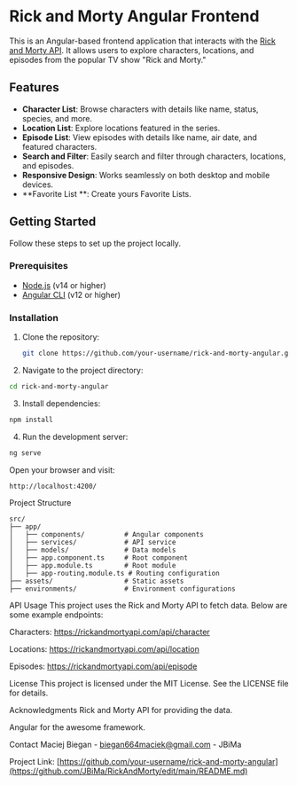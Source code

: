 # Rick and Morty Angular Frontend

This is an Angular-based frontend application that interacts with the [Rick and Morty API](https://rickandmortyapi.com/). It allows users to explore characters, locations, and episodes from the popular TV show "Rick and Morty."

## Features

- **Character List**: Browse characters with details like name, status, species, and more.
- **Location List**: Explore locations featured in the series.
- **Episode List**: View episodes with details like name, air date, and featured characters.
- **Search and Filter**: Easily search and filter through characters, locations, and episodes.
- **Responsive Design**: Works seamlessly on both desktop and mobile devices.
- **Favorite List **: Create yours Favorite Lists.

## Getting Started

Follow these steps to set up the project locally.

### Prerequisites

- [Node.js](https://nodejs.org/) (v14 or higher)
- [Angular CLI](https://angular.io/cli) (v12 or higher)

### Installation

1. Clone the repository:
   ```bash
   git clone https://github.com/your-username/rick-and-morty-angular.git
   ```
2. Navigate to the project directory:

```bash
cd rick-and-morty-angular
```

3. Install dependencies:

```bash
npm install
```

4. Run the development server:

```bash
ng serve
```
Open your browser and visit:

```
http://localhost:4200/
```

Project Structure
```
src/
├── app/
│   ├── components/          # Angular components
│   ├── services/            # API service
│   ├── models/              # Data models
│   ├── app.component.ts     # Root component
│   ├── app.module.ts        # Root module
│   ├── app-routing.module.ts # Routing configuration
├── assets/                  # Static assets
├── environments/            # Environment configurations
```
API Usage
This project uses the Rick and Morty API to fetch data. Below are some example endpoints:

Characters: https://rickandmortyapi.com/api/character

Locations: https://rickandmortyapi.com/api/location

Episodes: https://rickandmortyapi.com/api/episode

License
This project is licensed under the MIT License. See the LICENSE file for details.

Acknowledgments
Rick and Morty API for providing the data.

Angular for the awesome framework.

Contact
Maciej Biegan - biegan664maciek@gmail.com - JBiMa

Project Link: [https://github.com/your-username/rick-and-morty-angular](https://github.com/JBiMa/RickAndMorty/edit/main/README.md)
